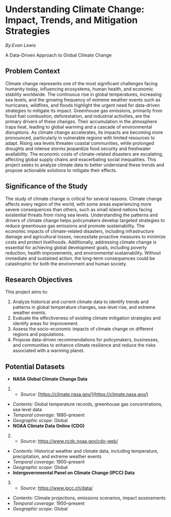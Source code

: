 # **Understanding Climate Change: Impact, Trends, and Mitigation Strategies**

*By:Evan Lewis*

A Data-Driven Approach to Global Climate Change

## **Problem Context**

Climate change represents one of the most significant challenges facing humanity today, influencing ecosystems, human health, and economic stability worldwide. The continuous rise in global temperatures, increasing sea levels, and the growing frequency of extreme weather events such as hurricanes, wildfires, and floods highlight the urgent need for data-driven strategies to mitigate its impact. Greenhouse gas emissions, primarily from fossil fuel combustion, deforestation, and industrial activities, are the primary drivers of these changes. Their accumulation in the atmosphere traps heat, leading to global warming and a cascade of environmental disruptions. As climate change accelerates, its impacts are becoming more pronounced, particularly in vulnerable regions with limited resources to adapt. Rising sea levels threaten coastal communities, while prolonged droughts and intense storms jeopardize food security and freshwater availability. The economic costs of climate-related disasters are escalating, affecting global supply chains and exacerbating social inequalities. This project seeks to analyze climate data to better understand these trends and propose actionable solutions to mitigate their effects.

## **Significance of the Study**

The study of climate change is critical for several reasons. Climate change affects every region of the world, with some areas experiencing more severe consequences than others, such as small island nations facing existential threats from rising sea levels. Understanding the patterns and drivers of climate change helps policymakers develop targeted strategies to reduce greenhouse gas emissions and promote sustainability. The economic impacts of climate-related disasters, including infrastructure damage and agricultural losses, necessitate proactive measures to minimize costs and protect livelihoods. Additionally, addressing climate change is essential for achieving global development goals, including poverty reduction, health improvements, and environmental sustainability. Without immediate and sustained action, the long-term consequences could be catastrophic for both the environment and human society.

## **Research Objectives**

This project aims to:

1. Analyze historical and current climate data to identify trends and patterns in global temperature changes, sea-level rise, and extreme weather events.  
2. Evaluate the effectiveness of existing climate mitigation strategies and identify areas for improvement.  
3. Assess the socio-economic impacts of climate change on different regions and populations.  
4. Propose data-driven recommendations for policymakers, businesses, and communities to enhance climate resilience and reduce the risks associated with a warming planet.

## **Potential Datasets**

* **NASA Global Climate Change Data**  
1.  * *Source:* [https://climate.nasa.gov/](https://climate.nasa.gov/)  
  * *Contents:* Global temperature records, greenhouse gas concentrations, sea level data  
  * *Temporal coverage:* 1880–present  
  * *Geographic scope:* Global  
* **NOAA Climate Data Online (CDO)**  
2.  * *Source:* https://www.ncdc.noaa.gov/cdo-web/  
  * *Contents:* Historical weather and climate data, including temperature, precipitation, and extreme weather events  
  * *Temporal coverage:* 1900–present  
  * *Geographic scope:* Global  
* **Intergovernmental Panel on Climate Change (IPCC) Data**  
3.  * *Source:* https://www.ipcc.ch/data/  
  * *Contents:* Climate projections, emissions scenarios, impact assessments  
  * *Temporal coverage:* 1950–present  
  * *Geographic scope:* Global
